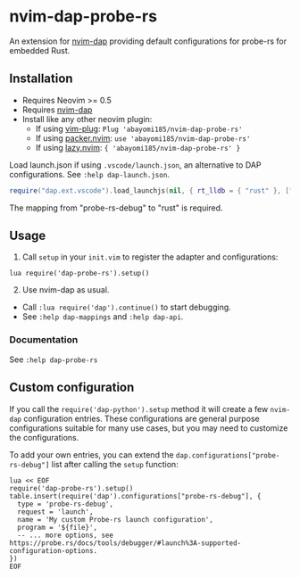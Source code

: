 # nvim-dap-probe-rs

An extension for [nvim-dap][1] providing default configurations for probe-rs for embedded Rust.

## Installation

- Requires Neovim >= 0.5
- Requires [nvim-dap][1]
- Install like any other neovim plugin:
  - If using [vim-plug][6]: `Plug 'abayomi185/nvim-dap-probe-rs'`
  - If using [packer.nvim][7]: `use 'abayomi185/nvim-dap-probe-rs'`
  - If using [lazy.nvim][8]: `{ 'abayomi185/nvim-dap-probe-rs' }`

Load launch.json if using `.vscode/launch.json`, an alternative to DAP configurations.
See `:help dap-launch.json`.

```lua
require("dap.ext.vscode").load_launchjs(nil, { rt_lldb = { "rust" }, ["probe-rs-debug"] = { "rust" } })
```

The mapping from "probe-rs-debug" to "rust" is required.

## Usage

1. Call `setup` in your `init.vim` to register the adapter and configurations:

```vimL
lua require('dap-probe-rs').setup()
```

2. Use nvim-dap as usual.

- Call `:lua require('dap').continue()` to start debugging.
- See `:help dap-mappings` and `:help dap-api`.

### Documentation

See `:help dap-probe-rs`

## Custom configuration

If you call the `require('dap-python').setup` method it will create a few `nvim-dap` configuration entries. These configurations are general purpose configurations suitable for many use cases, but you may need to customize the configurations.

To add your own entries, you can extend the `dap.configurations["probe-rs-debug"]` list after calling the `setup` function:

```vimL
lua << EOF
require('dap-probe-rs').setup()
table.insert(require('dap').configurations["probe-rs-debug"], {
  type = 'probe-rs-debug',
  request = 'launch',
  name = 'My custom Probe-rs launch configuration',
  program = '${file}',
  -- ... more options, see https://probe.rs/docs/tools/debugger/#launch%3A-supported-configuration-options.
})
EOF
```

[1]: https://github.com/mfussenegger/nvim-dap
[4]: https://github.com/nvim-treesitter/nvim-treesitter
[5]: https://github.com/tree-sitter/tree-sitter-python
[6]: https://github.com/junegunn/vim-plug
[7]: https://github.com/wbthomason/packer.nvim
[8]: https://github.com/folke/lazy.nvim
